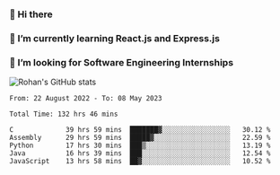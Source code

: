 ### 👋 Hi there 

<!--
**rohznmdev/rohznmdev** is a ✨ _special_ ✨ repository because its `README.md` (this file) appears on your GitHub profile.

Here are some ideas to get you started:

- 🔭 I’m currently working on ...
- 🌱 I’m currently learning Ruby and Ruby on Rails
- 👯 I’m looking to collaborate on ...
- 🤔 I’m looking for help with ...
- 💬 Ask me about ...
- 📫 How to reach me: ...
- 😄 Pronouns: ...
- ⚡ Fun fact: ...
-->
### 🌱 I’m currently learning React.js and Express.js
### 🤔 I’m looking for Software Engineering Internships
![Rohan's GitHub stats](https://github-readme-stats.vercel.app/api?username=rohznmdev&theme=dark&show_icons=true)

<!--START_SECTION:waka-->

```text
From: 22 August 2022 - To: 08 May 2023

Total Time: 132 hrs 46 mins

C             39 hrs 59 mins  ███████▓░░░░░░░░░░░░░░░░░   30.12 %
Assembly      29 hrs 59 mins  █████▓░░░░░░░░░░░░░░░░░░░   22.59 %
Python        17 hrs 30 mins  ███▒░░░░░░░░░░░░░░░░░░░░░   13.19 %
Java          16 hrs 39 mins  ███░░░░░░░░░░░░░░░░░░░░░░   12.54 %
JavaScript    13 hrs 58 mins  ██▓░░░░░░░░░░░░░░░░░░░░░░   10.52 %
```

<!--END_SECTION:waka-->

